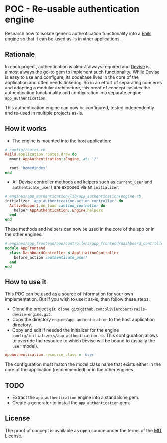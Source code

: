 # POC - Re-usable authentication engine

Research how to isolate generic authentication functionality into a [Rails engine](http://guides.rubyonrails.org/engines.html) so 
that it can be-used as-is in other applications. 

## Rationale

In each project, authentication is almost always required and [Devise](https://github.com/plataformatec/devise) is almost 
always the go-to gem to implement such functionality. While Devise is easy to use and configure, its codebase lives in 
the core of the application and often needs tinkering. So in an effort of separating concerns and adopting a modular architecture, 
this proof of concept isolates the authentication functionality and configuration in a separate engine `app_authentication`.

This authentication engine can now be configured, tested independently and re-used in multiple projects as-is.

## How it works

* The engine is mounted into the host application:

```ruby
# config/routes.rb
Rails.application.routes.draw do
  mount AppAuthentication::Engine, at: '/'

  root 'home#index'
end
```

* All Devise controller methods and helpers such as `current_user` and `authenticate_user!` are exposed via an `initializer`:

```ruby
# engines/app_authentication/lib/app_authentication/engine.rb
initializer 'app_authentication.action_controller' do
  ActiveSupport.on_load :action_controller do
    helper AppAuthentication::Engine.helpers
  end
end
``` 

These methods and helpers can now be used in the core of the app or in the other engines:

```ruby
# engines/app_frontend/app/controllers/app_frontend/dashboard_controller.rb
module AppFrontend
  class DashboardController < ApplicationController
    before_action :authenticate_user!
  end
end
```

## How to use it

This POC can be used as a source of information for your own implementation. But if you wish to use it as-is, then follow these steps:

* Clone the project `git clone git@github.com:olivierobert/rails-devise-engine.git`.
* Copy the directory `engine/app_authentication` to the host application directory.
* Copy and edit if needed the initializer for the engine `config/initializers/app_authentication.rb`. This configuration 
allows to override the resource to which Devise will be bound to (usually the `user` model). 

```ruby
AppAuthentication.resource_class = 'User'
```

The configuration must match the model class name that exists either in the core of the application (recommended) or in the other engines.

## TODO

* Extract the `app_authentication` engine into a standalone gem.
* Create a generator to install the `app_authentication` gem.

## License
The proof of concept is available as open source under the terms of the [MIT License](http://opensource.org/licenses/MIT).

